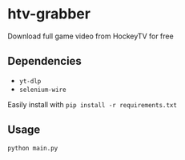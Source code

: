 # htv-grabber
Download full game video from HockeyTV for free

## Dependencies
- ```yt-dlp```
- ```selenium-wire```

Easily install with ```pip install -r requirements.txt```

## Usage
```python main.py```